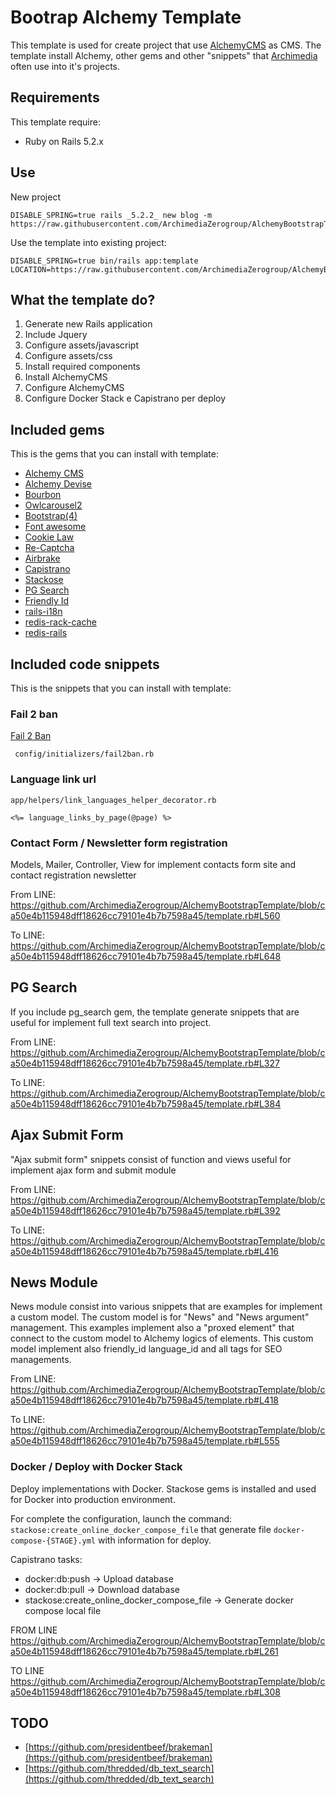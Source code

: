 # Bootrap Alchemy Template #
                           
This template is used for create project that use [AlchemyCMS](https://github.com/AlchemyCMS/alchemy_cms) as CMS.
The template install Alchemy, other gems and other "snippets" that [Archimedia](https://www.archimedianet.it) often use into it's projects. 


## Requirements ##
This template require:
  
* Ruby on Rails 5.2.x

## Use ##

New project

```
DISABLE_SPRING=true rails _5.2.2_ new blog -m https://raw.githubusercontent.com/ArchimediaZerogroup/AlchemyBootstrapTemplate/master/template.rb

```

Use the template into existing project:

```
DISABLE_SPRING=true bin/rails app:template LOCATION=https://raw.githubusercontent.com/ArchimediaZerogroup/AlchemyBootstrapTemplate/master/template.rb

```

## What the template do? ##
1. Generate new Rails application
2. Include Jquery
3. Configure assets/javascript
4. Configure assets/css
5. Install required components
6. Install AlchemyCMS
7. Configure AlchemyCMS
8. Configure Docker Stack e Capistrano per deploy 


## Included gems ##
This is the gems that you can install with template:
 
* [Alchemy CMS](https://alchemy-cms.com/)
* [Alchemy Devise](https://github.com/AlchemyCMS/alchemy-devise)
* [Bourbon](http://bourbon.io/)
* [Owlcarousel2](https://github.com/git-jls/owlcarousel2-rails)
* [Bootstrap(4)](https://github.com/twbs/bootstrap-rubygem)
* [Font awesome](https://github.com/bokmann/font-awesome-rails)
* [Cookie Law](https://github.com/coders51/cookie_law)
* [Re-Captcha](http://github.com/ambethia/recaptcha)
* [Airbrake](https://airbrake.io/)
* [Capistrano](http://capistranorb.com/)
* [Stackose](https://github.com/oniram88/stackose)
* [PG Search](https://github.com/Casecommons/pg_search)
* [Friendly Id](https://github.com/norman/friendly_id) 
* [rails-i18n](http://github.com/svenfuchs/rails-i18n)
* [redis-rack-cache](https://rubygems.org/gems/redis-rack-cache)
* [redis-rails](https://github.com/redis-store/redis-rails)


## Included code snippets ##
This is the snippets that you can install with template:
 
### Fail 2 ban ###
 [Fail 2 Ban](https://www.fail2ban.org/wiki/index.php/Main_Page) 

``` 
 config/initializers/fail2ban.rb
```
 
### Language link url ###

```
app/helpers/link_languages_helper_decorator.rb
  
<%= language_links_by_page(@page) %> 
```  
  
### Contact Form / Newsletter form registration ###
Models, Mailer, Controller, View for implement contacts form site and contact registration newsletter 

From LINE:
https://github.com/ArchimediaZerogroup/AlchemyBootstrapTemplate/blob/ca50e4b115948dff18626cc79101e4b7b7598a45/template.rb#L560

To LINE:
https://github.com/ArchimediaZerogroup/AlchemyBootstrapTemplate/blob/ca50e4b115948dff18626cc79101e4b7b7598a45/template.rb#L648


## PG Search ##
If you include pg_search gem, the template generate snippets that are useful for implement  full text search into project.

From LINE:
https://github.com/ArchimediaZerogroup/AlchemyBootstrapTemplate/blob/ca50e4b115948dff18626cc79101e4b7b7598a45/template.rb#L327

To LINE:
https://github.com/ArchimediaZerogroup/AlchemyBootstrapTemplate/blob/ca50e4b115948dff18626cc79101e4b7b7598a45/template.rb#L384


## Ajax Submit Form  ##  
"Ajax submit form" snippets consist of function and views useful for implement ajax form and submit module

From LINE:
https://github.com/ArchimediaZerogroup/AlchemyBootstrapTemplate/blob/ca50e4b115948dff18626cc79101e4b7b7598a45/template.rb#L392

To LINE:
https://github.com/ArchimediaZerogroup/AlchemyBootstrapTemplate/blob/ca50e4b115948dff18626cc79101e4b7b7598a45/template.rb#L416
  
## News Module ##  
News module consist into various snippets that are examples for implement a custom model. The custom model is for "News" and "News argument" management. This examples implement  also a "proxed element" that connect to the custom model to Alchemy logics of elements. This custom model implement also friendly_id language_id and all tags for SEO managements.
  
From LINE:
https://github.com/ArchimediaZerogroup/AlchemyBootstrapTemplate/blob/ca50e4b115948dff18626cc79101e4b7b7598a45/template.rb#L418

To LINE:
https://github.com/ArchimediaZerogroup/AlchemyBootstrapTemplate/blob/ca50e4b115948dff18626cc79101e4b7b7598a45/template.rb#L555
  
                                                  
### Docker / Deploy with Docker Stack ###
Deploy implementations with Docker. Stackose gems is installed and used for Docker into production environment. 

For complete the configuration, launch the command:
`stackose:create_online_docker_compose_file` that generate file `docker-compose-{STAGE}.yml` with information for deploy.
 
Capistrano tasks:
* docker:db:push -> Upload database
* docker:db:pull -> Download database
* stackose:create_online_docker_compose_file -> Generate docker compose local file

FROM LINE
https://github.com/ArchimediaZerogroup/AlchemyBootstrapTemplate/blob/ca50e4b115948dff18626cc79101e4b7b7598a45/template.rb#L261

TO LINE
https://github.com/ArchimediaZerogroup/AlchemyBootstrapTemplate/blob/ca50e4b115948dff18626cc79101e4b7b7598a45/template.rb#L308
  
  
  
## TODO ##
* [https://github.com/presidentbeef/brakeman](https://github.com/presidentbeef/brakeman)
* [https://github.com/thredded/db_text_search](https://github.com/thredded/db_text_search)

  
